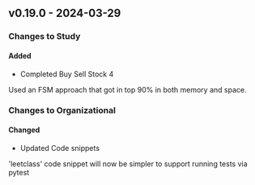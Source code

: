 ## v0.19.0 - 2024-03-29

### Changes to Study

#### Added

* Completed Buy Sell Stock 4

Used an FSM approach that got in top 90% in both memory and space.
### Changes to Organizational

#### Changed

* Updated Code snippets

'leetclass' code snippet will now be simpler to support running tests via pytest
